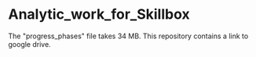 # Analytic_work_for_Skillbox
The "progress_phases" file takes 34 MB. This repository contains a link to google drive.

